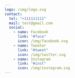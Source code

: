 ```yaml
---
logo: /img/logo.svg
contact:
  tel: "+111111111"
  mail: test@gmail.com
  social:
    - name: Facebook
      link: "#face"
      icon: /img/facebook.svg
    - name: Tweeter
      link: "#tweet"
      icon: /img/twitter.svg
    - name: Instagram
      link: "#inst"
      icon: /img/instagram.svg
---
```

